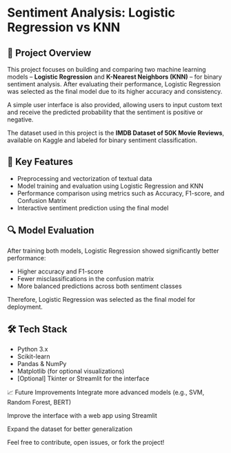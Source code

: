 # Sentiment Analysis: Logistic Regression vs KNN

## 📌 Project Overview

This project focuses on building and comparing two machine learning models – **Logistic Regression** and **K-Nearest Neighbors (KNN)** – for binary sentiment analysis. After evaluating their performance, Logistic Regression was selected as the final model due to its higher accuracy and consistency.

A simple user interface is also provided, allowing users to input custom text and receive the predicted probability that the sentiment is positive or negative.

The dataset used in this project is the **IMDB Dataset of 50K Movie Reviews**, available on Kaggle and labeled for binary sentiment classification.

## 🧠 Key Features

- Preprocessing and vectorization of textual data
- Model training and evaluation using Logistic Regression and KNN
- Performance comparison using metrics such as Accuracy, F1-score, and Confusion Matrix
- Interactive sentiment prediction using the final model

## 🔍 Model Evaluation

After training both models, Logistic Regression showed significantly better performance:
- Higher accuracy and F1-score
- Fewer misclassifications in the confusion matrix
- More balanced predictions across both sentiment classes

Therefore, Logistic Regression was selected as the final model for deployment.

## 🛠️ Tech Stack

- Python 3.x
- Scikit-learn
- Pandas & NumPy
- Matplotlib (for optional visualizations)
- [Optional] Tkinter or Streamlit for the interface


📈 Future Improvements
Integrate more advanced models (e.g., SVM, Random Forest, BERT)

Improve the interface with a web app using Streamlit

Expand the dataset for better generalization

Feel free to contribute, open issues, or fork the project!

